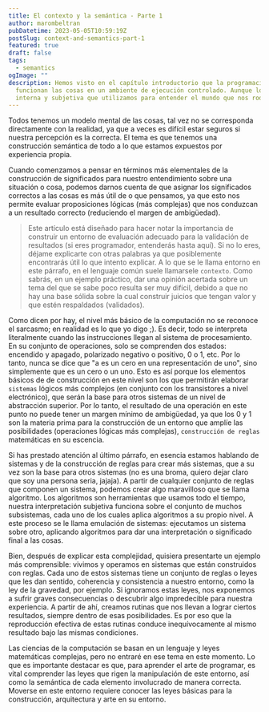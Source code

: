 ```yaml
---
title: El contexto y la semántica - Parte 1
author: marombeltran
pubDatetime: 2023-05-05T10:59:19Z
postSlug: context-and-semantics-part-1
featured: true
draft: false
tags:
  - semantics
ogImage: ""
description: Hemos visto en el capítulo introductorio que la programación nos ayuda a comprender a través del modelado de información cómo es que 
  funcionan las cosas en un ambiente de ejecución controlado. Aunque lo digimos en palabras como estas "un modelo mental se refiere a una representación 
  interna y subjetiva que utilizamos para entender el mundo que nos rodea", entendiendo por modelo mental como ambiente de ejecución...
---
```

Todos tenemos un modelo mental de las cosas, tal vez no se corresponda directamente con la realidad, ya que a veces es difícil estar seguros si nuestra percepción 
es la correcta. El tema es que tenemos una construcción semántica de todo a lo que estamos expuestos por experiencia propia. 

Cuando comenzamos a pensar en términos más elementales de la construcción de significados para nuestro entendimiento sobre una situación o cosa, podemos darnos 
cuenta de que asignar los significados correctos a las cosas es más útil de o que pensamos, ya que esto nos permite evaluar proposiciones lógicas (más complejas) que nos 
conduzcan a un resultado correcto (reduciendo el margen de ambigüedad).

> Este artículo está diseñado para hacer notar la importancia de construir un entorno de evaluación adecuado para la validación de resultados (si eres programador, 
entenderás hasta aquí). Si no lo eres, déjame explicarte con otras palabras ya que posiblemente encontrarás útil lo que intento explicar. A lo que se le llama entorno en este párrafo, 
en el lenguaje común suele llamarsele `contexto`. Como sabrás, en un ejemplo práctico, dar una opinión acertada sobre un tema del que se sabe poco resulta ser muy difícil, 
debido a que no hay una base sólida sobre la cual construir juicios que tengan valor y que estén respaldados (validados).

Como dicen por hay, el nivel más básico de la computación no se reconoce el sarcasmo; en realidad es lo que yo digo ;). 
Es decir, todo se interpreta literalmente cuando las instrucciones llegan al 
sistema de procesamiento. En su conjunto de operaciones, solo se comprenden dos estados: encendido y apagado, polarizado negativo o positivo, 0 o 1, etc. 
Por lo tanto, nunca se dice que "a es un cero en una representación de uno", sino simplemente que es un cero o un uno. Esto es así porque los elementos básicos de 
de construcción en este nivel son los que permitirán elaborar `sistemas` lógicos más complejos (en conjunto con los transistores a nivel electrónico), que serán la 
base para otros sistemas de un nivel de abstracción superior. Por lo tanto, el resultado de una operación en este punto no puede tener un margen mínimo de ambigüedad, 
ya que los 0 y 1 son la materia prima para la construcción de un entorno que amplíe las posibilidades (operaciones lógicas más complejas), `construcción de reglas` 
matemáticas en su escencia.

Si has prestado atención al último párrafo, en esencia estamos hablando de sistemas y de la construcción de reglas para crear más sistemas, que a su vez son la base para otros 
sistemas (no es una broma, quiero dejar claro que soy una persona seria, jajaja). A partir de cualquier conjunto de reglas que componen un sistema, podemos 
crear algo maravilloso que se llama algoritmo. Los algoritmos son herramientas que usamos todo el tiempo, nuestra interpretación subjetiva funciona sobre 
el conjunto de muchos subsistemas, cada uno de los cuales aplica algoritmos a su propio nivel. A este proceso se le llama emulación de sistemas: ejecutamos 
un sistema sobre otro, aplicando algoritmos para dar una interpretación o significado final a las cosas.

Bien, después de explicar esta complejidad, quisiera presentarte un ejemplo más comprensible: vivimos y operamos en sistemas que están construidos con reglas. 
Cada uno de estos sistemas tiene un conjunto de reglas o leyes que les dan sentido, coherencia y consistencia a nuestro entorno, como la ley de la gravedad, 
por ejemplo. Si ignoramos estas leyes, nos exponemos a sufrir graves consecuencias o descubrir algo impredecible para nuestra experiencia. A partir de ahí, 
creamos rutinas que nos llevan a lograr ciertos resultados, siempre dentro de esas posibilidades. Es por eso que la reproducción efectiva de estas rutinas 
conduce inequívocamente al mismo resultado bajo las mismas condiciones.

Las ciencias de la computación se basan en un lenguaje y leyes matemáticas complejas, pero no entraré en ese tema en este momento. Lo que es importante 
destacar es que, para aprender el arte de programar, es vital comprender las leyes que rigen la manipulación de este entorno, así como la semántica de cada 
elemento involucrado de manera correcta. Moverse en este entorno requiere conocer las leyes básicas para la construcción, arquitectura y arte en su entorno.
